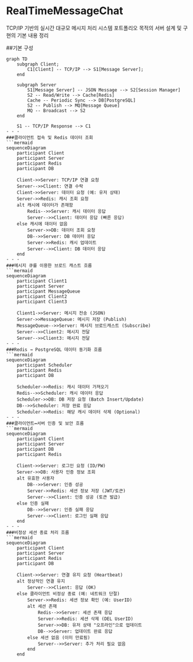 # RealTimeMessageChat
 TCP/IP 기반의 실시간 대규모 메시지 처리 시스템
 포트폴리오 목적의 서버 설계 및 구현의 기본 내용 정리

##기본 구성
```mermaid
graph TD
    subgraph Client;
        C1[Client] -- TCP/IP --> S1[Message Server];
    end

    subgraph Server
        S1[Message Server] -- JSON Message --> S2[Session Manager]
        S2 -- Read/Write --> Cache[Redis]
        Cache -- Periodic Sync --> DB[PostgreSQL]
        S2 -- Publish --> MQ[Message Queue]
        MQ -- Broadcast --> S2
    end

    S1 -- TCP/IP Response --> C1
- - -
###클라이언트 접속 및 Redis 데이터 조회
```mermaid
sequenceDiagram
    participant Client
    participant Server
    participant Redis
    participant DB

    Client->>Server: TCP/IP 연결 요청
    Server-->>Client: 연결 수락
    Client->>Server: 데이터 요청 (예: 유저 상태)
    Server->>Redis: 캐시 조회 요청
    alt 캐시에 데이터가 존재함
        Redis-->>Server: 캐시 데이터 응답
        Server-->>Client: 데이터 응답 (빠른 응답)
    else 캐시에 데이터 없음
        Server->>DB: 데이터 조회 요청
        DB-->>Server: DB 데이터 응답
        Server->>Redis: 캐시 업데이트
        Server-->>Client: DB 데이터 응답
    end
- - -
###메시지 큐를 이용한 브로드 캐스트 흐름
```mermaid
sequenceDiagram
    participant Client1
    participant Server
    participant MessageQueue
    participant Client2
    participant Client3

    Client1->>Server: 메시지 전송 (JSON)
    Server->>MessageQueue: 메시지 저장 (Publish)
    MessageQueue-->>Server: 메시지 브로드캐스트 (Subscribe)
    Server-->>Client2: 메시지 전달
    Server-->>Client3: 메시지 전달
- - -
###Redis → PostgreSQL 데이터 동기화 흐름
```mermaid
sequenceDiagram
    participant Scheduler
    participant Redis
    participant DB

    Scheduler->>Redis: 캐시 데이터 가져오기
    Redis-->>Scheduler: 캐시 데이터 응답
    Scheduler->>DB: DB 저장 요청 (Batch Insert/Update)
    DB-->>Scheduler: 저장 완료 응답
    Scheduler->>Redis: 해당 캐시 데이터 삭제 (Optional)
- - -
###클라이언트↔서버 인증 및 보안 흐름
```mermaid
sequenceDiagram
    participant Client
    participant Server
    participant DB
    participant Redis

    Client->>Server: 로그인 요청 (ID/PW)
    Server->>DB: 사용자 인증 정보 조회
    alt 유효한 사용자
        DB-->>Server: 인증 성공
        Server->>Redis: 세션 정보 저장 (JWT/토큰)
        Server-->>Client: 인증 성공 (토큰 발급)
    else 인증 실패
        DB-->>Server: 인증 실패 응답
        Server-->>Client: 로그인 실패 응답
    end
- - -
###비정상 세션 종료 처리 흐름
```mermaid
sequenceDiagram
    participant Client
    participant Server
    participant Redis
    participant DB

    Client->>Server: 연결 유지 요청 (Heartbeat)
    alt 정상적인 연결 유지
        Server-->>Client: 응답 (OK)
    else 클라이언트 비정상 종료 (예: 네트워크 단절)
        Server->>Redis: 세션 정보 확인 (예: UserID)
        alt 세션 존재
            Redis-->>Server: 세션 존재 응답
            Server->>Redis: 세션 삭제 (DEL UserID)
            Server->>DB: 유저 상태 "오프라인"으로 업데이트
            DB-->>Server: 업데이트 완료 응답
        else 세션 없음 (이미 만료됨)
            Server-->>Server: 추가 처리 필요 없음
        end
    end
